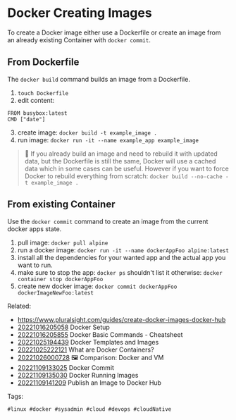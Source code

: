 # Docker Creating Images

To create a Docker image either use a Dockerfile or create an image from an already existing Container with `docker commit`.

## From Dockerfile

The `docker build` command builds an image from a Dockerfile.

1. `touch Dockerfile` 
2. edit content:

```
FROM busybox:latest
CMD ["date"]
```

3. create image: `docker build -t example_image .`
4. run image: `docker run -it --name example_app example_image`

> 🧐 If you already build an image and need to rebuild it with updated data, but the Dockerfile is still the same, Docker will use a cached data which in some cases can be useful. However if you want to force Docker to rebuild everything from scratch: `docker build --no-cache -t example_image .`

## From existing Container

Use the `docker commit` command to create an image from the current docker apps state.

1. pull image: `docker pull alpine`
1. run a docker image: `docker run -it --name dockerAppFoo alpine:latest`
1. install all the dependencies for your wanted app and the actual app you want to run.
1. make sure to stop the app: `docker ps` shouldn't list it otherwise: `docker container stop dockerAppFoo`
1. create new docker image: `docker commit dockerAppFoo dockerImageNewFoo:latest`

Related:

* <https://www.pluralsight.com/guides/create-docker-images-docker-hub>
* [20221016205058](/20221016205058/) Docker Setup
* [20221016205855](/20221016205855/) Docker Basic Commands - Cheatsheet
* [20221025194439](/20221025194439/) Docker Templates and Images
* [20221025222121](/20221025222121/) What are Docker Containers?
* [20221026000728](/20221026000728/) 🖼️  Comparison: Docker and VM
* [20221109133025](/20221109133025/) Docker Commit
* [20221109135030](/20221109135030/) Docker Running Images
* [20221109141209](/20221109141209/) Publish an Image to Docker Hub

Tags:

    #linux #docker #sysadmin #cloud #devops #cloudNative

